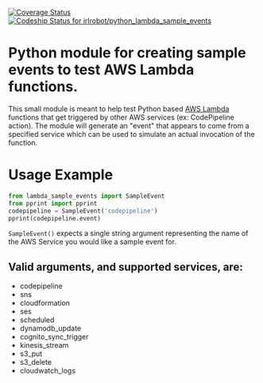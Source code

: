 [![Coverage Status](https://coveralls.io/repos/github/irlrobot/python_lambda_sample_events/badge.svg?branch=master)](https://coveralls.io/github/irlrobot/python_lambda_sample_events?branch=master)
[ ![Codeship Status for irlrobot/python_lambda_sample_events](https://codeship.com/projects/938444a0-d5be-0133-1313-7edf9ccff8c4/status?branch=master)](https://codeship.com/projects/142651)
# Python module for creating sample events to test AWS Lambda functions.
This small module is meant to help test Python based [AWS Lambda](https://aws.amazon.com/lambda/) functions that get triggered by other AWS services (ex: CodePipeline action).  The module will generate an "event" that appears to come from a specified service which can be used to simulate an actual invocation of the function.

# Usage Example
```python
from lambda_sample_events import SampleEvent
from pprint import pprint
codepipeline = SampleEvent('codepipeline')
pprint(codepipeline.event)
```
`SampleEvent()` expects a single string argument representing the name of the AWS Service you would like a sample event for.  

## Valid arguments, and supported services, are:
* codepipeline
* sns
* cloudformation
* ses
* scheduled
* dynamodb_update
* cognito_sync_trigger
* kinesis_stream
* s3_put
* s3_delete
* cloudwatch_logs
